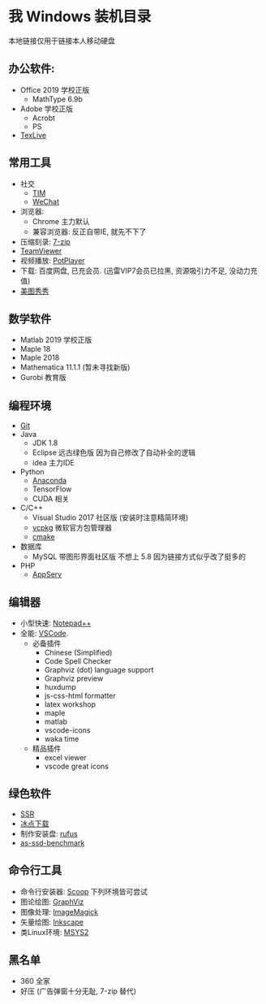 # 我 Windows 装机目录
本地链接仅用于链接本人移动硬盘

## 办公软件:
+ Office 2019 学校正版
    + MathType 6.9b
+ Adobe 学校正版
    + Acrobt
    + PS
+ [TexLive](https://www.tug.org/texlive/acquire-iso.html)

## 常用工具
+ 社交
    + [TIM](https://tim.qq.com/download.html)
    + [WeChat](https://pc.weixin.qq.com/)
+ 浏览器:
    + Chrome 主力默认
    + 兼容浏览器: 反正自带IE, 就先不下了
+ 压缩刻录: [7-zip](https://www.7-zip.org/)
+ [TeamViewer](https://www.teamviewer.com/cn/)
+ 视频播放: [PotPlayer](http://www.potplayer.org/)
+ 下载: 百度网盘, 已充会员. (迅雷VIP7会员已拉黑, 资源吸引力不足, 没动力充值)
+ [美图秀秀](http://xiuxiu.dl.meitu.com/xiuxiu_setup.exe)

## 数学软件
+ Matlab 2019 学校正版
+ Maple 18
+ Maple 2018
+ Mathematica 11.1.1 (暂未寻找新版)
+ Gurobi 教育版

## 编程环境
+ [Git](https://git-scm.com/)
+ Java
    + JDK 1.8
    + Eclipse 远古绿色版 因为自己修改了自动补全的逻辑
    + idea 主力IDE
+ Python
    + [Anaconda](https://www.anaconda.com/distribution/)
    + TensorFlow
    + CUDA 相关
+ C/C++
    + Visual Studio 2017 社区版 (安装时注意精简环境)
    + [vcpkg](https://github.com/Microsoft/vcpkg) 微软官方包管理器
    + [cmake](https://cmake.org/)
+ 数据库
    + MySQL 带图形界面社区版 不想上 5.8 因为链接方式似乎改了挺多的
+ PHP
    + [AppServ](https://www.appserv.org/en/download/)

## 编辑器
+ 小型快速: [Notepad++](https://notepad-plus-plus.org/)
+ 全能: [VSCode](https://code.visualstudio.com/). 
    + 必备插件
        + Chinese (Simplified)
        + Code Spell Checker
        + Graphviz (dot) language support
        + Graphviz preview
        + huxdump
        + js-css-html formatter
        + latex workshop
        + maple
        + matlab
        + vscode-icons
        + waka time
    + 精品插件
        + excel viewer
        + vscode great icons

## 绿色软件
+ [SSR](https://github.com/shadowsocksrr/shadowsocksr-csharp/releases)
+ [冰点下载](http://www.bingdian001.com/)
+ 制作安装盘: [rufus](https://rufus.ie/)
+ [as-ssd-benchmark](https://as-ssd-benchmark.en.softonic.com/)

## 命令行工具
+ 命令行安装器: [Scoop](https://github.com/lukesampson/scoop) 下列环境皆可尝试
+ 图论绘图: [GraphViz](https://www.graphviz.org/)
+ 图像处理: [ImageMagick](https://www.imagemagick.org/)
+ 矢量绘图: [Inkscape](https://inkscape.org/)
+ 类Linux环境: [MSYS2](https://www.msys2.org/)

## 黑名单
+ 360 全家
+ 好压 (广告弹窗十分无耻, 7-zip 替代)
